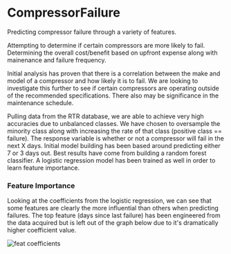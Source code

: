 # CompressorFailure

Predicting compressor failure through a variety of features.

Attempting to determine if certain compressors are more likely to fail. Determining
the overall cost/benefit based on upfront expense along with mainenance and
failure frequency.

Initial analysis has proven that there is a correlation between the make and model
of a compressor and how likely it is to fail. We are looking to investigate this
further to see if certain compressors are operating outside of the recommended
specifications. There also may be significance in the maintenance schedule.

Pulling data from the RTR database, we are able to achieve very high accuracies
due to unbalanced classes. We have chosen to oversample the minority class along
with increasing the rate of that class (positive class == failure). The response
variable is whether or not a compressor will fail in the next X days. Initial
model building has been based around predicting either 7 or 3 days out. Best
results have come from building a random forest classifier. A logistic regression
model has been trained as well in order to learn feature importance.

### Feature Importance

Looking at the coefficients from the logistic regression, we can see that some
features are clearly the more influential than others when predicting failures.
The top feature (days since last failure) has been engineered from the data
acquired but is left out of the graph below due to it's dramatically higher
coefficient value.

![feat coefficients](images/lr_coeff.png)
